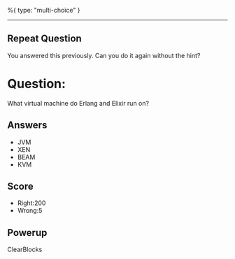 %{
 type: "multi-choice"
}

---
## Repeat Question
You answered this previously.
Can you do it again without the hint?

# Question:
What virtual machine do Erlang and Elixir run on?

## Answers
- JVM
- XEN
- BEAM
- KVM


## Score
- Right:200
- Wrong:5

## Powerup
ClearBlocks
